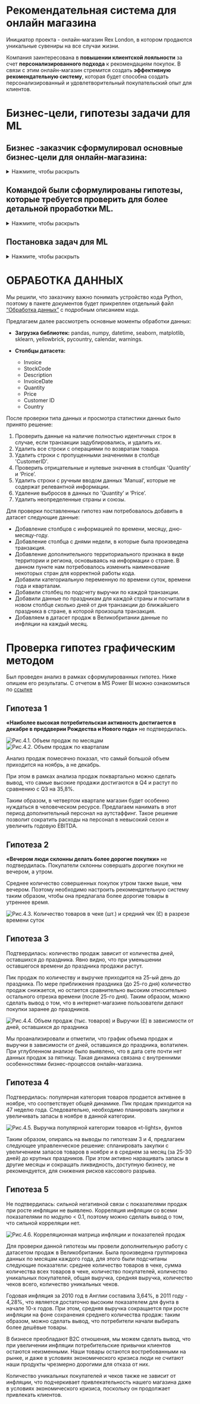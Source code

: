 # Рекомендательная система для онлайн магазина
Инициатор проекта - онлайн-магазин Rex London, в котором продаются уникальные сувениры на все случаи жизни.

Компания заинтересована в **повышении клиентской лояльности** за счет **персонализированного подхода** к рекомендациям покупок. В связи с этим онлайн-магазин стремится создать **эффективную рекомендательную систему**, которая будет способна создать персонализированный и удовлетворительный покупательский опыт для клиентов.

# Бизнес-цели, гипотезы задачи для ML
 
## Бизнес -заказчик сформулировал основные бизнес-цели для онлайн-магазина:
<details>
<summary>Нажмите, чтобы раскрыть</summary>
 
1. **Рост объема продаж** за счет увеличения:
-  	среднего количества покупок;
-  	среднего чека покупок;
-  	количества возвращений пользователей на сайт. 
3. **Оптимизация закупок** во времени: уменьшение лишних запасов и снижение риска низкой ликвидности (кассового разрыва).
4. **Рост EBITDA** за счет оптимизации расходов на человеческие ресурсы в течение года.

</details>

## Командой были сформулированы гипотезы, которые требуется проверить для более детальной проработки ML.

<details>
<summary>Нажмите, чтобы раскрыть</summary>

| №  | Гипотеза | Как будем проверять | Метод |
|----|----------|---------------------|-------|
| 1  | **Гипотеза 1:** Наиболее высокая потребительская активность достигается в декабре в преддверии Рождества и Нового года. Необходимо выровнять загрузку человеческих ресурсов магазина и нанять дополнительный персонал на упаковку и отправку товаров в декабре или определить иные пиковые сезоны. | Сравнить объемы продаж по месяцам | Аналитический и графический метод (Power BI) |
| 2  | **Гипотеза 2:** Вечером люди склонны делать более дорогие покупки. Это происходит из-за снижения фокуса и внимания после количества принимаемых решений днем. Рекомендательная система будет предлагать более дорогие альтернативы и сопутствующие товары в вечернее время для увеличения среднего чека. | Сравнить количество покупок в чеке в разрезе времени суток, сравнить средний чек в разрезе времени суток | Аналитический и графический метод (Power BI) |
| 3  | **Гипотеза 3:** Продажи (в объемах и в выручке) увеличиваются за некоторое время до праздников. Необходимо проанализировать динамику и выяснить, когда наступает пик продаж, с целью оптимизации закупок и снижения риска низкой ликвидности. | Рассчитать выручку до праздников и посмотреть на динамику по дням | Аналитический и графический (Power BI) |
| 4  | **Гипотеза 4:** Популярная группа товаров также имеет пики продаж. Необходимо проанализировать динамику продаж для объективного планирования закупок. | Проанализировать динамику продаж популярной категории товара «t-lights» по неделям | Аналитический и графический (Excel) |
| 5  | **Гипотеза 5:** Инфляция негативно влияет на выручку и продажи, так как онлайн-магазин продает продукт не первой необходимости. При растущей инфляции потребители сокращают покупки таких товаров. | Построить корреляцию между помесячной инфляцией в Великобритании в 2010-2011 годах и проверить корреляцию с основными показателями продаж | Корреляция (Python) |

</details>

## Постановка задач для ML

<details>
<summary>Нажмите, чтобы раскрыть</summary>
1. Определить ассоциативные правила для увеличения продаж (среднего чека и среднего количества позиций в покупке):

1. Опираясь на кластеризацию пользователей, вывести ассоциативные правила для кластера “среднячки” с целью увеличения среднего чека и кластера “привидения” с целью возвращения пользователей на платформу после длительной паузы в покупках;

2. Внедрить полученные ассоциативные правила в рекомендательную систему на сайте, которая будет наиболее эффективно предлагать сопутствующие товары пользователям

</details>

# ОБРАБОТКА ДАННЫХ

Мы решили, что заказчику важно понимать устройство кода Python, поэтому в пакете документов будет прикреплен отдельный файл [“Обработка данных”](/data_processing/Data_processing.ipynb) с подробным описанием кода. 

Предлагаем далее рассмотреть основные моменты обработки данных:

- **Загрузка библиотек:** pandas, numpy, datetime, seaborn, matplotlib, sklearn, yellowbrick, pycountry, calendar, warnings.

- **Столбцы датасета:** 
  - Invoice 
  - StockCode 
  - Description 
  - InvoiceDate 
  - Quantity 
  - Price 
  - Customer ID 
  - Country 

После проверки типа данных и просмотра статистики данных было принято решение:

1. Проверить данные на наличие полностью идентичных строк в случае, если транзакции задублировались, и удалить их.
2. Удалить все строки с операциями по возвратам товара.
3. Удалить строки с пропущенными значениями в столбце 'CustomerID'.
4. Проверить отрицательные и нулевые значения в столбцах 'Quantity’ и ‘Price’.
5. Удалить строки с ручным вводом данных ‘Manual’, которые не содержат релевантной информации.
6. Удаление выбросов в данных по 'Quantity’ и ‘Price’.
7. Удалить неопределенные страны и союзы.

Для проверки поставленных гипотез нам потребовалось добавить в датасет следующие данные:

- Добавление столбцов с информацией по времени, месяцу, дню-месяцу-году.
- Добавление столбца с днями недели, в которые была произведена транзакция.
- Добавление дополнительного территориального признака в виде территории и региона, основываясь на информации о стране. В данном пункте нам потребовалось изменить наименование некоторых стран для корректной работы кода.
- Добавили категориальную переменную по времени суток, времени года и кварталам.
- Добавили столбец по подсчету выручки по каждой транзакции.
- Добавили данные по праздникам для каждой страны и посчитали в новом столбце сколько дней от дня транзакции до ближайшего праздника в стране, в которой произошла транзакция.
- Добавляем в датасет продаж в Великобритании данные по инфляции на каждый месяц.

# Проверка гипотез графическим методом

Был проведен анализ в рамках сформулированных гипотез. Ниже опишем его результаты. C отчетом в MS Power BI можно ознакомиться по [ссылке](data_visualization/online_retail_II_power_bi.pdf)

## Гипотеза 1
**«Наиболее высокая потребительская активность достигается в декабре в преддверии Рождества и Нового года»** не подтвердилась.

![Рис.4.1. Объем продаж по месяцам](/data_visualization/images/image1.png) 
![Рис.4.2. Объем продаж по кварталам](/data_visualization/images/image2.png) 

Анализ продаж помесячно показал, что самый большой объем приходится на ноябрь, а не декабрь. 

При этом в рамках анализа продаж поквартально можно сделать вывод, что самые высокие продажи достигаются в Q4 и растут по сравнению с Q3 на 35,8%.

Таким образом, в четвертом квартале магазин будет особенно нуждаться в человеческом ресурсе. Предлагаем нанимать в этот период дополнительный персонал на аутстаффинг. Такое решение позволит сократить расходы на персонал в невысокий сезон и увеличить годовую EBITDA.

## Гипотеза 2
**«Вечером люди склонны делать более дорогие покупки»** не подтвердилась. Покупатели склонны совершать дорогие покупки не вечером, а утром.

Среднее количество совершенных покупок утром также выше, чем вечером. Поэтому необходимо настроить рекомендательную систему таким образом, чтобы она предлагала более дорогие товары в утреннее время.

![Рис.4.3. Количество товаров в чеке (шт.) и средний чек (£) в разрезе времени суток](/data_visualization/images/image3.png)

## Гипотеза 3
Подтвердилась: количество продаж зависит от количества дней, оставшихся до праздника. Явно видно, что при уменьшении оставшегося времени до праздника продажи растут.

Пик продаж по количеству и выручке приходится на 25-ый день до праздника. По мере приближения праздника (до 25-го дня) количество продаж снижается, но остается сравнительно высоким относительно остального отрезка времени (после 25-го дня). Таким образом, можно сделать вывод о том, что в интернет-магазине пользователи делают покупки заранее до праздников.

![Рис.4.4. Объем продаж (тыс. товаров) и Выручки (£) в зависимости от дней, оставшихся до праздника](/data_visualization/images/image4.png)

Мы проанализировали и отметили, что график объема продаж и выручки в зависимости от дней, оставшихся до праздника, волатилен. При углубленном анализе было выявлено, что в дата сете почти нет данных продаж за пятницу. Такая динамика связана с внутренними особенностями бизнес-процессов онлайн-магазина.

## Гипотеза 4
Подтвердилась: популярная категория товаров продается активнее в ноябре, что соответствует общей динамике. Пик продаж приходится на 47 неделю года. Следовательно, необходимо планировать закупки и увеличивать запасы в ноябре в данной категории.

![Рис.4.5. Выручка популярной категории товаров «t-lights», фунтов](/data_visualization/images/image5.png)

Таким образом, опираясь на выводы по гипотезам 3 и 4, предлагаем следующее управленческое решение: спланировать закупки с увеличением запасов товаров в ноябре и в среднем за месяц (за 25-30 дней) до крупных праздников. При этом активно наращивать запасы в другие месяцы и сокращать ликвидность, доступную бизнесу, не рекомендуется, для снижения рисков кассового разрыва.

## Гипотеза 5
Не подтвердилась: сильной негативной связи с показателями продаж при росте инфляции не выявлено. Корреляция инфляции со всеми показателями по модулю < 0.1, поэтому можно сделать вывод о том, что сильной корреляции нет.

![Рис.4.6. Корреляционная матрица инфляции и показателей продаж](/data_visualization/images/image6.png)

Для проверки данной гипотезы мы провели дополнительную работу с датасетом продаж в Великобритании. Была произведена группировка данных по месяцам каждого года, для этого были подсчитаны следующие показатели: среднее количество товаров в чеке, сумма количества всех товаров в чеке, количество покупателей, количество уникальных покупателей, общая выручка, средняя выручка, количество чеков всего, количество уникальных чеков. 

Годовая инфляция за 2010 год в Англии составила 3,64%, в 2011 году - 4,28%, что является достаточно высоким показателем для фунта в начале 10-х годов. При этом, средняя выручка сокращается при росте инфляции на фоне сохранения среднего количества продаж: таким образом, можно сделать вывод, что потребители начали выбирать более дешёвые товары. 

В бизнесе преобладают B2C отношения, мы можем сделать вывод, что при увеличении инфляции потребительские привычки клиентов остаются неизменными. Наши товары остаются востребованными на рынке, и даже в условиях экономического кризиса люди не считают наши продукты чрезмерно дорогими для отказа от них.

Количество уникальных покупателей и чеков также не зависит от инфляции, что подчеркивает привлекательность нашего магазина даже в условиях экономического кризиса, поскольку он продолжает привлекать клиентов.
